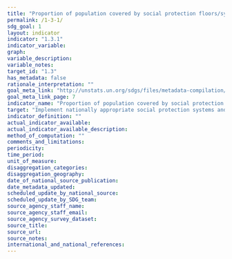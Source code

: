 ```yaml
---
title: "Proportion of population covered by social protection floors/systems, by sex, distinguishing children, unemployed persons, older persons, persons with disabilities, pregnant women, newborns, work-injury victims and the poor and the vulnerable"
permalink: /1-3-1/
sdg_goal: 1
layout: indicator
indicator: "1.3.1"
indicator_variable: 
graph: 
variable_description: 
variable_notes: 
target_id: "1.3"
has_metadata: false
rationale_interpretation: ""
goal_meta_link: "http://unstats.un.org/sdgs/files/metadata-compilation/Metadata-Goal-1.pdf"
goal_meta_link_page: 7
indicator_name: "Proportion of population covered by social protection floors/systems, by sex, distinguishing children, unemployed persons, older persons, persons with disabilities, pregnant women, newborns, work-injury victims and the poor and the vulnerable"
target: "Implement nationally appropriate social protection systems and measures for all, including floors, and by 2030 achieve substantial coverage of the poor and the vulnerable."
indicator_definition: ""
actual_indicator_available: 
actual_indicator_available_description: 
method_of_computation: ""
comments_and_limitations: 
periodicity: 
time_period: 
unit_of_measure: 
disaggregation_categories: 
disaggregation_geography: 
date_of_national_source_publication: 
date_metadata_updated: 
scheduled_update_by_national_source: 
scheduled_update_by_SDG_team: 
source_agency_staff_name: 
source_agency_staff_email: 
source_agency_survey_dataset: 
source_title: 
source_url: 
source_notes: 
international_and_national_references: 
---
```


